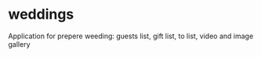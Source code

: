 weddings
========

Application for prepere weeding: guests list, gift list, to list, video and image gallery